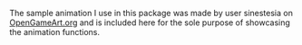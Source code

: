 The sample animation I use in this package was made by user sinestesia on [OpenGameArt.org](https://opengameart.org/content/2d-explosion-animations-frame-by-frame) and is included here for the sole purpose of showcasing the animation functions.
